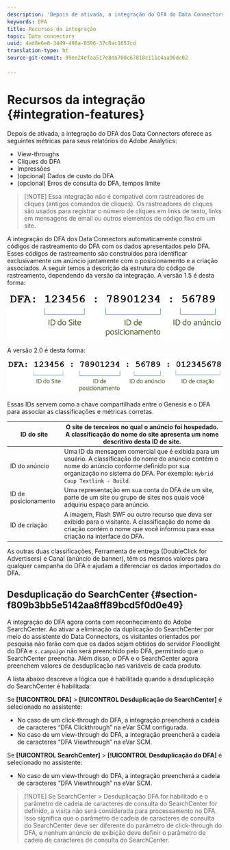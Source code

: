 ```yaml
---
description: 'Depois de ativada, a integração do DFA do Data Connectors oferece as seguintes métricas para seus relatórios do Adobe Analytics '
keywords: DFA
title: Recursos da integração
topic: Data connectors
uuid: 4ad8e6e8-3449-498a-8596-37c0ac1657cd
translation-type: ht
source-git-commit: 99ee24efaa517e8da700c67818c111c4aa90dc02

---
```



# Recursos da integração {#integration-features}

Depois de ativada, a integração do DFA dos Data Connectors oferece as seguintes métricas para seus relatórios do Adobe Analytics:

* View-throughs
* Cliques do DFA
* Impressões
* (opcional) Dados de custo do DFA
* (opcional) Erros de consulta do DFA, tempos limite

> [!NOTE] Essa integração não é compatível com rastreadores de cliques (antigos comandos de cliques). Os rastreadores de cliques são usados para registrar o número de cliques em links de texto, links em mensagens de email ou outros elementos de código fixo em um site.

A integração do DFA dos Data Connectors automaticamente constrói códigos de rastreamento do DFA com os dados apresentados pelo DFA. Esses códigos de rastreamento são construídos para identificar exclusivamente um anúncio juntamente com o posicionamento e a criação associados. A seguir temos a descrição da estrutura do código de rastreamento, dependendo da versão da integração. A versão 1.5 é desta forma:

![](assets/DFA_id_struct1_5.png)

A versão 2.0 é desta forma:

![](assets/DFA_id_struct2.png)

Essas IDs servem como a chave compartilhada entre o Genesis e o DFA para associar as classificações e métricas corretas.

| ID do site | O site de terceiros no qual o anúncio foi hospedado. A classificação do nome do site apresenta um nome descritivo desta ID de site. |
|---|---|
| ID do anúncio | Uma ID da mensagem comercial que é exibida para um usuário. A classificação do nome do anúncio contém o nome do anúncio conforme definido por sua organização no sistema do DFA. Por exemplo: `Hybrid Coup Textlink - Build`. |
| ID de posicionamento | Uma representação em sua conta do DFA de um site, parte de um site ou grupo de sites nos quais você adquiriu espaço para anúncio. |
| ID de criação | A imagem, Flash SWF ou outro recurso que deva ser exibido para o visitante. A classificação do nome da criação contém o nome que você informou para essa criação na interface do DFA. |

As outras duas classificações, Ferramenta de entrega (DoubleClick for Advertisers) e Canal (anúncio de banner), têm os mesmos valores para qualquer campanha do DFA e ajudam a diferenciar os dados importados do DFA.

## Desduplicação do SearchCenter {#section-f809b3bb5e5142aa8ff89bcd5f0d0e49}

A integração do DFA agora conta com reconhecimento do Adobe SearchCenter. Ao ativar a eliminação da duplicação do SearchCenter por meio do assistente do Data Connectors, os visitantes orientados por pesquisa não farão com que os dados sejam obtidos do servidor Floodlight do DFA e *`s.campaign`* não será preenchido pelo DFA, permitindo que o SearchCenter preencha. Além disso, o DFA e o SearchCenter agora preenchem valores de desduplicação nas variáveis de cada produto.

A lista abaixo descreve a lógica que é habilitada quando a desduplicação do SearchCenter é habilitada:

Se **[!UICONTROL DFA]** > **[!UICONTROL Desduplicação do SearchCenter]** é selecionado no assistente:

* No caso de um click-through do DFA, a integração preencherá a cadeia de caracteres “DFA Clickthrough” na eVar SCM configurada.
* No caso de um view-through do DFA, a integração preencherá a cadeia de caracteres “DFA Viewthrough” na eVar SCM.

Se **[!UICONTROL SearchCenter]** > **[!UICONTROL Desduplicação do DFA]** é selecionado no assistente:

* No caso de um view-through do DFA, a integração preencherá a cadeia de caracteres “DFA Viewthrough” na eVar SCM.

> [!NOTE] Se SearchCenter > Desduplicação DFA for habilitado e o parâmetro de cadeia de caracteres de consulta do SearchCenter for definido, a visita não será considerada para processamento no DFA. Isso significa que o parâmetro de cadeia de caracteres de consulta do SearchCenter deve ser diferente do parâmetro de click-through do DFA, e nenhum anúncio de exibição deve definir o parâmetro de cadeia de caracteres de consulta do SearchCenter.

